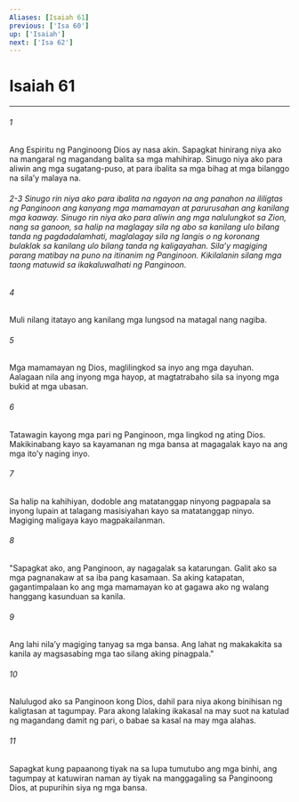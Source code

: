 ```yaml
---
Aliases: [Isaiah 61]
previous: ['Isa 60']
up: ['Isaiah']
next: ['Isa 62']
---
```

# Isaiah 61

***


###### 1 


Ang Espiritu ng Panginoong Dios ay nasa akin. Sapagkat hinirang niya ako na mangaral ng magandang balita sa mga mahihirap. Sinugo niya ako para aliwin ang mga sugatang-puso, at para ibalita sa mga bihag at mga bilanggo na silaʼy malaya na.

###### 2-3 Sinugo rin niya ako para ibalita na ngayon na ang panahon na ililigtas ng Panginoon ang kanyang mga mamamayan at parurusahan ang kanilang mga kaaway. Sinugo rin niya ako para aliwin ang mga nalulungkot sa Zion, nang sa ganoon, sa halip na maglagay sila ng abo sa kanilang ulo bilang tanda ng pagdadalamhati, maglalagay sila ng langis o ng koronang bulaklak sa kanilang ulo bilang tanda ng kaligayahan. Silaʼy magiging parang matibay na puno na itinanim ng Panginoon. Kikilalanin silang mga taong matuwid sa ikakaluwalhati ng Panginoon. 


###### 4 


Muli nilang itatayo ang kanilang mga lungsod na matagal nang nagiba. 


###### 5 


Mga mamamayan ng Dios, maglilingkod sa inyo ang mga dayuhan. Aalagaan nila ang inyong mga hayop, at magtatrabaho sila sa inyong mga bukid at mga ubasan. 


###### 6 


Tatawagin kayong mga pari ng Panginoon, mga lingkod ng ating Dios. Makikinabang kayo sa kayamanan ng mga bansa at magagalak kayo na ang mga itoʼy naging inyo. 


###### 7 


Sa halip na kahihiyan, dodoble ang matatanggap ninyong pagpapala sa inyong lupain at talagang masisiyahan kayo sa matatanggap ninyo. Magiging maligaya kayo magpakailanman. 


###### 8 


"Sapagkat ako, ang Panginoon, ay nagagalak sa katarungan. Galit ako sa mga pagnanakaw at sa iba pang kasamaan. Sa aking katapatan, gagantimpalaan ko ang mga mamamayan ko at gagawa ako ng walang hanggang kasunduan sa kanila. 


###### 9 


Ang lahi nilaʼy magiging tanyag sa mga bansa. Ang lahat ng makakakita sa kanila ay magsasabing mga tao silang aking pinagpala." 


###### 10 


Nalulugod ako sa Panginoon kong Dios, dahil para niya akong binihisan ng kaligtasan at tagumpay. Para akong lalaking ikakasal na may suot na katulad ng magandang damit ng pari, o babae sa kasal na may mga alahas. 


###### 11 


Sapagkat kung papaanong tiyak na sa lupa tumutubo ang mga binhi, ang tagumpay at katuwiran naman ay tiyak na manggagaling sa Panginoong Dios, at pupurihin siya ng mga bansa.

